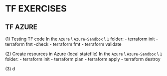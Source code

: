 # TF EXERCISES

## TF AZURE

(1) Testing TF code
  In the `Azure` \ `Azure-Sandbox` \ `1` folder:
    - terraform init
    - terraform fmt -check
    - terraform fmt
    - terraform validate

(2) Create resources in Azure (local statefile)
  In the `Azure` \ `Azure-Sandbox` \ `1` folder:
    - terraform init
    - terraform plan
    - terraform apply
    - terraform destroy

(3) d
